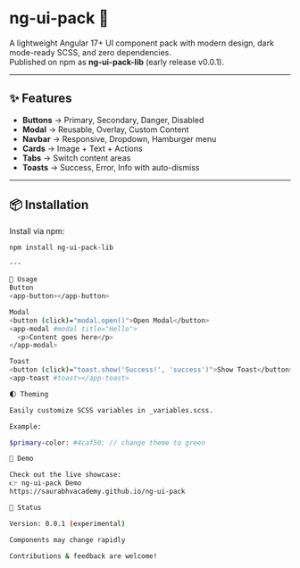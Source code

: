 # ng-ui-pack 🚀

A lightweight Angular 17+ UI component pack with modern design, dark mode-ready SCSS, and zero dependencies.  
Published on npm as **ng-ui-pack-lib** (early release v0.0.1).

---

## ✨ Features
- **Buttons** → Primary, Secondary, Danger, Disabled
- **Modal** → Reusable, Overlay, Custom Content
- **Navbar** → Responsive, Dropdown, Hamburger menu
- **Cards** → Image + Text + Actions
- **Tabs** → Switch content areas
- **Toasts** → Success, Error, Info with auto-dismiss

---

## 📦 Installation
Install via npm:

```bash
npm install ng-ui-pack-lib

---

🚀 Usage
Button
<app-button></app-button>

Modal
<button (click)="modal.open()">Open Modal</button>
<app-modal #modal title="Hello">
  <p>Content goes here</p>
</app-modal>

Toast
<button (click)="toast.show('Success!', 'success')">Show Toast</button>
<app-toast #toast></app-toast>

🌓 Theming

Easily customize SCSS variables in _variables.scss.

Example:

$primary-color: #4caf50; // change theme to green

📖 Demo

Check out the live showcase:
👉 ng-ui-pack Demo
https://saurabhvacademy.github.io/ng-ui-pack

📌 Status

Version: 0.0.1 (experimental)

Components may change rapidly

Contributions & feedback are welcome!
 


